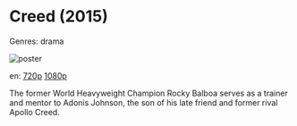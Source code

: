 # Creed (2015)

Genres: drama

![poster](http://image.tmdb.org/t/p/w500/hKzhV274pkZBSpXfCjUyzbyYKLl.jpg)

en:
  [720p](magnet:?xt=urn:btih:D0466421B957AAC48251944EF2B6561FF918F859&tr=udp://glotorrents.pw:6969/announce&tr=udp://tracker.opentrackr.org:1337/announce&tr=udp://torrent.gresille.org:80/announce&tr=udp://tracker.openbittorrent.com:80&tr=udp://tracker.coppersurfer.tk:6969&tr=udp://tracker.leechers-paradise.org:6969&tr=udp://p4p.arenabg.ch:1337&tr=udp://tracker.internetwarriors.net:1337)
  [1080p](magnet:?xt=urn:btih:61F4841963901478DB54DE00AECC72297EC2E0BD&tr=udp://glotorrents.pw:6969/announce&tr=udp://tracker.opentrackr.org:1337/announce&tr=udp://torrent.gresille.org:80/announce&tr=udp://tracker.openbittorrent.com:80&tr=udp://tracker.coppersurfer.tk:6969&tr=udp://tracker.leechers-paradise.org:6969&tr=udp://p4p.arenabg.ch:1337&tr=udp://tracker.internetwarriors.net:1337)
  


The former World Heavyweight Champion Rocky Balboa serves as a trainer and mentor to Adonis Johnson, the son of his late friend and former rival Apollo Creed.